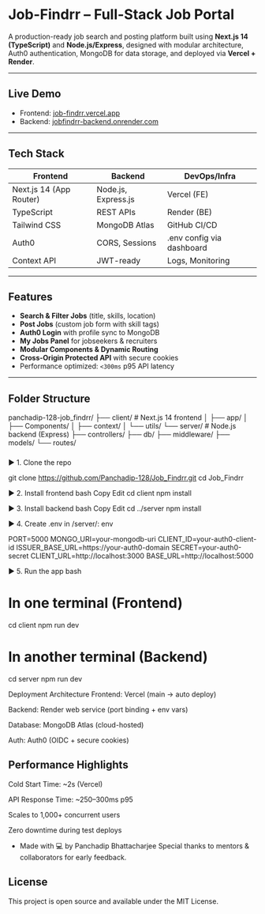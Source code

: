 #  Job-Findrr – Full-Stack Job Portal

A production-ready job search and posting platform built using **Next.js 14 (TypeScript)** and **Node.js/Express**, designed with modular architecture, Auth0 authentication, MongoDB for data storage, and deployed via **Vercel + Render**.

---

##  Live Demo

- Frontend: [job-findrr.vercel.app](https://job-findrr.vercel.app)  
- Backend: [jobfindrr-backend.onrender.com](https://jobfindrr-backend.onrender.com)

---

## Tech Stack

| Frontend           | Backend         | DevOps/Infra     |
|--------------------|------------------|------------------|
| Next.js 14 (App Router) | Node.js, Express.js | Vercel (FE)      |
| TypeScript         | REST APIs        | Render (BE)      |
| Tailwind CSS       | MongoDB Atlas    | GitHub CI/CD     |
| Auth0              | CORS, Sessions   | .env config via dashboard |
| Context API        | JWT-ready        | Logs, Monitoring |

---

##  Features

-  **Search & Filter Jobs** (title, skills, location)
-  **Post Jobs** (custom job form with skill tags)
-  **Auth0 Login** with profile sync to MongoDB
-  **My Jobs Panel** for jobseekers & recruiters
-  **Modular Components & Dynamic Routing**
-  **Cross-Origin Protected API** with secure cookies
-  Performance optimized: `<300ms` p95 API latency

---

##  Folder Structure

panchadip-128-job_findrr/
├── client/ # Next.js 14 frontend
│ ├── app/
│ ├── Components/
│ ├── context/
│ └── utils/
└── server/ # Node.js backend (Express)
├── controllers/
├── db/
├── middleware/
├── models/
└── routes/

### 
▶ 1. Clone the repo


git clone https://github.com/Panchadip-128/Job_Findrr.git
cd Job_Findrr 

 ▶ 2. Install frontend
bash
Copy
Edit
cd client
npm install

▶ 3. Install backend
bash
Copy
Edit
cd ../server
npm install

▶ 4. Create .env in /server/:
env

PORT=5000
MONGO_URI=your-mongodb-uri
CLIENT_ID=your-auth0-client-id
ISSUER_BASE_URL=https://your-auth0-domain
SECRET=your-auth0-secret
CLIENT_URL=http://localhost:3000
BASE_URL=http://localhost:5000

▶ 5. Run the app
bash

# In one terminal (Frontend)
cd client
npm run dev

# In another terminal (Backend)
cd server
npm run dev

Deployment Architecture
Frontend: Vercel (main → auto deploy)

Backend: Render web service (port binding + env vars)

Database: MongoDB Atlas (cloud-hosted)

Auth: Auth0 (OIDC + secure cookies)

## Performance Highlights
 Cold Start Time: ~2s (Vercel)

 API Response Time: ~250–300ms p95

 Scales to 1,000+ concurrent users

Zero downtime during test deploys

 
- Made with 💻 by Panchadip Bhattacharjee
Special thanks to mentors & collaborators for early feedback.

## License
This project is open source and available under the MIT License.



